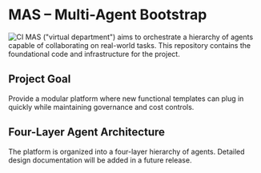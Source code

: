 # MAS – Multi-Agent Bootstrap


![CI](https://github.com/YOUR_ORG/virtual-department/actions/workflows/ci.yml/badge.svg)
MAS ("virtual department") aims to orchestrate a hierarchy of agents capable of collaborating on real-world tasks. This repository contains the foundational code and infrastructure for the project.

## Project Goal
Provide a modular platform where new functional templates can plug in quickly while maintaining governance and cost controls.

## Four-Layer Agent Architecture

The platform is organized into a four-layer hierarchy of agents. Detailed design documentation will be added in a future release.
